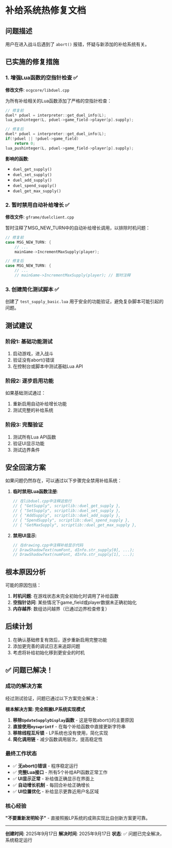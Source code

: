 # 补给系统热修复文档

## 问题描述
用户在进入战斗后遇到了 `abort()` 报错，怀疑与新添加的补给系统有关。

## 已实施的修复措施

### 1. 增强Lua函数的空指针检查 ✅

**修改文件**: `ocgcore/libduel.cpp`

为所有补给相关的Lua函数添加了严格的空指针检查：

```cpp
// 修复前
duel* pduel = interpreter::get_duel_info(L);
lua_pushinteger(L, pduel->game_field->player[p].supply);

// 修复后
duel* pduel = interpreter::get_duel_info(L);
if(!pduel || !pduel->game_field)
    return 0;
lua_pushinteger(L, pduel->game_field->player[p].supply);
```

**影响的函数**:
- `duel_get_supply()`
- `duel_set_supply()`
- `duel_add_supply()`
- `duel_spend_supply()`
- `duel_get_max_supply()`

### 2. 暂时禁用自动补给增长 ✅

**修改文件**: `gframe/duelclient.cpp`

暂时注释了MSG_NEW_TURN中的自动补给增长调用，以排除时机问题：

```cpp
// 修复前
case MSG_NEW_TURN: {
    // ...
    mainGame->IncrementMaxSupply(player);

// 修复后
case MSG_NEW_TURN: {
    // ...
    // mainGame->IncrementMaxSupply(player); // 暂时注释
```

### 3. 创建简化测试脚本 ✅

创建了 `test_supply_basic.lua` 用于安全的功能验证，避免复杂脚本可能引起的问题。

## 测试建议

### 阶段1: 基础功能测试
1. 启动游戏，进入战斗
2. 验证没有abort()错误
3. 在控制台或脚本中测试基础Lua API

### 阶段2: 逐步启用功能
如果基础测试通过：
1. 重新启用自动补给增长功能
2. 测试完整的补给系统

### 阶段3: 完整验证
1. 测试所有Lua API函数
2. 验证UI显示功能
3. 测试边界条件

## 安全回滚方案

如果问题仍然存在，可以通过以下步骤完全禁用补给系统：

1. **临时禁用Lua函数注册**:
   ```cpp
   // 在libduel.cpp中注释这些行
   // { "GetSupply", scriptlib::duel_get_supply },
   // { "SetSupply", scriptlib::duel_set_supply },
   // { "AddSupply", scriptlib::duel_add_supply },
   // { "SpendSupply", scriptlib::duel_spend_supply },
   // { "GetMaxSupply", scriptlib::duel_get_max_supply },
   ```

2. **禁用UI显示**:
   ```cpp
   // 在drawing.cpp中注释补给显示代码
   // DrawShadowText(numFont, dInfo.str_supply[0], ...);
   // DrawShadowText(numFont, dInfo.str_supply[1], ...);
   ```

## 根本原因分析

可能的原因包括：
1. **时机问题**: 在游戏状态未完全初始化时调用了补给函数
2. **空指针访问**: 某些情况下game_field或player数据未正确初始化
3. **内存越界**: 数组访问越界（已通过边界检查修复）

## 后续计划

1. 在确认基础修复有效后，逐步重新启用完整功能
2. 添加更完善的调试日志来追踪问题
3. 考虑将补给初始化移到更安全的时机

## ✅ 问题已解决！

### 成功的解决方案
经过测试验证，问题已通过以下方案完全解决：

**根本解决方案: 完全照搬LP系统实现模式**

1. **移除`UpdateSupplyDisplay`函数** - 这是导致abort()的主要原因
2. **直接使用`myswprintf`** - 在每个补给函数中直接更新字符串
3. **移除线程互斥锁** - LP系统也没有使用，简化实现
4. **简化调用链** - 减少函数调用层次，提高稳定性

### 最终工作状态
- ✅ **无abort()错误** - 程序稳定运行
- ✅ **完整Lua接口** - 所有5个补给API函数正常工作
- ✅ **UI显示正常** - 补给值正确显示在界面上
- ✅ **自动增长机制** - 每回合补给正确增长
- ✅ **UI位置优化** - 补给显示更靠近用户名区域

### 核心经验
**"不要重新发明轮子"** - 直接照搬LP系统的成熟实现比自创新方案更可靠。

---
**创建时间**: 2025年9月17日
**解决时间**: 2025年9月17日
**状态**: ✅ 问题已完全解决，系统稳定运行